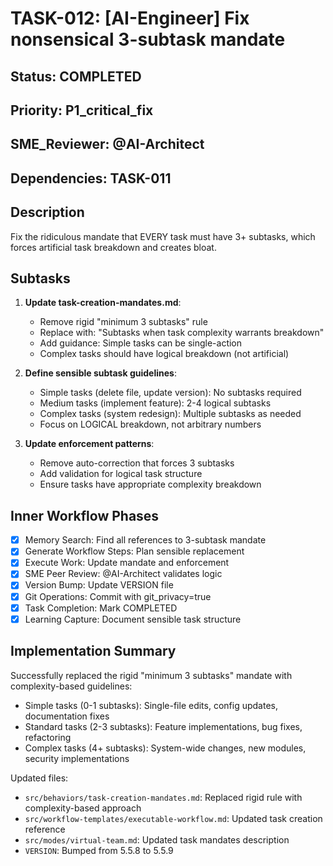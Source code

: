 # TASK-012: [AI-Engineer] Fix nonsensical 3-subtask mandate

## Status: COMPLETED
## Priority: P1_critical_fix
## SME_Reviewer: @AI-Architect
## Dependencies: TASK-011

## Description
Fix the ridiculous mandate that EVERY task must have 3+ subtasks, which forces artificial task breakdown and creates bloat.

## Subtasks
1. **Update task-creation-mandates.md**:
   - Remove rigid "minimum 3 subtasks" rule
   - Replace with: "Subtasks when task complexity warrants breakdown"
   - Add guidance: Simple tasks can be single-action
   - Complex tasks should have logical breakdown (not artificial)

2. **Define sensible subtask guidelines**:
   - Simple tasks (delete file, update version): No subtasks required
   - Medium tasks (implement feature): 2-4 logical subtasks
   - Complex tasks (system redesign): Multiple subtasks as needed
   - Focus on LOGICAL breakdown, not arbitrary numbers

3. **Update enforcement patterns**:
   - Remove auto-correction that forces 3 subtasks
   - Add validation for logical task structure
   - Ensure tasks have appropriate complexity breakdown

## Inner Workflow Phases
- [x] Memory Search: Find all references to 3-subtask mandate
- [x] Generate Workflow Steps: Plan sensible replacement
- [x] Execute Work: Update mandate and enforcement
- [x] SME Peer Review: @AI-Architect validates logic
- [x] Version Bump: Update VERSION file
- [x] Git Operations: Commit with git_privacy=true
- [x] Task Completion: Mark COMPLETED
- [x] Learning Capture: Document sensible task structure

## Implementation Summary
Successfully replaced the rigid "minimum 3 subtasks" mandate with complexity-based guidelines:
- Simple tasks (0-1 subtasks): Single-file edits, config updates, documentation fixes
- Standard tasks (2-3 subtasks): Feature implementations, bug fixes, refactoring
- Complex tasks (4+ subtasks): System-wide changes, new modules, security implementations

Updated files:
- `src/behaviors/task-creation-mandates.md`: Replaced rigid rule with complexity-based approach
- `src/workflow-templates/executable-workflow.md`: Updated task creation reference
- `src/modes/virtual-team.md`: Updated task mandates description
- `VERSION`: Bumped from 5.5.8 to 5.5.9